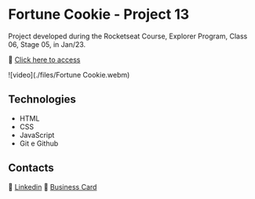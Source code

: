 # Fortune Cookie - Project 13

Project developed during the Rocketseat Course, Explorer Program, Class 06, Stage 05, in Jan/23.

🔗 [Click here to access](https://renato-albuquerque.github.io/fortune-cookie-project13-explorer/)

![video](./files/Fortune Cookie.webm)

## Technologies

- HTML
- CSS
- JavaScript
- Git e Github

## Contacts

🔗 [Linkedin](https://www.linkedin.com/in/renato-malbuquerque/)
🔗 [Business Card](https://rma-contacts.vercel.app/)